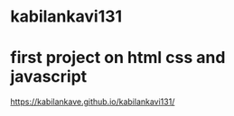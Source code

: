 # kabilankavi131
# first project on html css and javascript
https://kabilankave.github.io/kabilankavi131/
